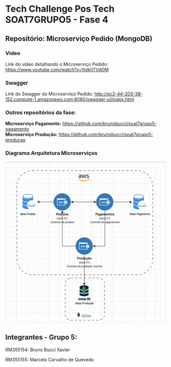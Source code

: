 # Tech Challenge Pos Tech SOAT7GRUPO5 - Fase 4

## Repositório: Microserviço Pedido (MongoDB)

### Video

Link do vídeo detalhando o Microserviço Pedido: https://www.youtube.com/watch?v=YplkjITVdOM

### Swagger
Link do Swagger do Microserviço Pedido: http://ec2-44-203-38-152.compute-1.amazonaws.com:8080/swagger-ui/index.html


### Outros repositórios da fase:
<b>Microserviço Pagamento:</b> https://github.com/brunobucci/soat7grupo5-pagamento<br>
<b>Microserviço Produção:</b> https://github.com/brunobucci/soat7grupo5-producao<br>


### Diagrama Arquitetura Microserviços
![Diagrama Microserviços](https://github.com/brunobucci/soat7grupo5-app/blob/6eabe52ca5186a3b11219893b0fb98ab81517bd9/documentacao/arquitetura.png)


## Integrantes - Grupo 5:

RM355154: Bruno Bucci Xavier

RM355155: Marcelo Carvalho de Quevedo
